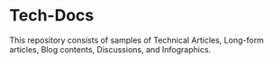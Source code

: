 # Tech-Docs
This repository consists of samples of Technical Articles, Long-form articles, Blog contents, Discussions, and Infographics. 
